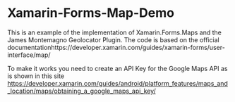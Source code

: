 # Xamarin-Forms-Map-Demo
This is an example of the implementation of Xamarin.Forms.Maps and the James Montemagno Geolocator Plugin. 
The code is based on the official documentationhttps://developer.xamarin.com/guides/xamarin-forms/user-interface/map/

To make it works you need to create an API Key for the Google Maps API as is shown in this site https://developer.xamarin.com/guides/android/platform_features/maps_and_location/maps/obtaining_a_google_maps_api_key/
